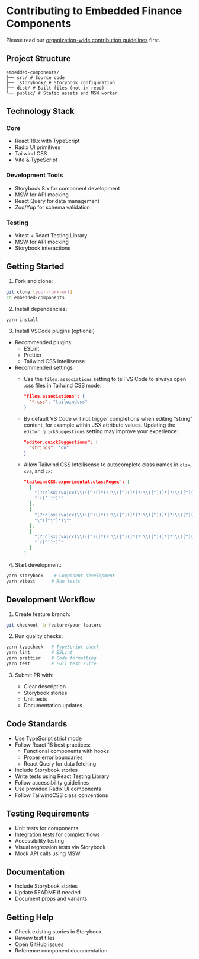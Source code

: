 # Contributing to Embedded Finance Components

Please read our [organization-wide contribution guidelines](https://github.com/jpmorganchase/.github/blob/main/CONTRIBUTING.md) first.

## Project Structure

```
embedded-components/ 
├── src/ # Source code 
├── .storybook/ # Storybook configuration 
├── dist/ # Built files (not in repo) 
└── public/ # Static assets and MSW worker
```

## Technology Stack

### Core

- React 18.x with TypeScript
- Radix UI primitives
- Tailwind CSS
- Vite & TypeScript

### Development Tools

- Storybook 8.x for component development
- MSW for API mocking
- React Query for data management
- Zod/Yup for schema validation

### Testing

- Vitest + React Testing Library
- MSW for API mocking
- Storybook interactions

## Getting Started

1. Fork and clone:

```bash
git clone [your-fork-url]
cd embedded-components
```

2. Install dependencies:

```bash
yarn install
```

3. Install VSCode plugins (optional)

* Recommended plugins:
  * ESLint
  * Prettier
  * Tailwind CSS Intellisense
* Recommended settings
  * Use the `files.associations` setting to tell VS Code to always open .css files in Tailwind CSS mode:
    
    ```json
    "files.associations": {
      "*.css": "tailwindcss"
    }
    ```
    
  * By default VS Code will not trigger completions when editing "string" content, for example within JSX attribute values. Updating the `editor.quickSuggestions`  setting may improve your experience:
    
    ```json
    "editor.quickSuggestions": {
      "strings": "on"
    }
    ```
    
  * Allow Tailwind CSS Intellisense to autocomplete class names in `clsx`, `cva`, and `cx`:
    
    ```json
    "tailwindCSS.experimental.classRegex": [
      [
        "(?:clsx|cva|cx)\\(([^)(]*(?:\\([^)(]*(?:\\([^)(]*(?:\\([^)(]*\\)[^)(]*)*\\)[^)(]*)*\\)[^)(]*)*)\\)",
        "'([^']*)'"
      ],
      [
        "(?:clsx|cva|cx)\\(([^)(]*(?:\\([^)(]*(?:\\([^)(]*(?:\\([^)(]*\\)[^)(]*)*\\)[^)(]*)*\\)[^)(]*)*)\\)",
        "\"([^\"]*)\""
      ],
      [
        "(?:clsx|cva|cx)\\(([^)(]*(?:\\([^)(]*(?:\\([^)(]*(?:\\([^)(]*\\)[^)(]*)*\\)[^)(]*)*\\)[^)(]*)*)\\)",
        "`([^`]*)`"
      ]
    ]
    ```
    

4. Start development:

```bash
yarn storybook    # Component development
yarn vitest      # Run tests
```

## Development Workflow

1. Create feature branch:

```bash
git checkout -b feature/your-feature
```

2. Run quality checks:

```bash
yarn typecheck   # TypeScript check
yarn lint        # ESLint
yarn prettier    # Code formatting
yarn test        # Full test suite
```

3. Submit PR with:

    - Clear description
    - Storybook stories
    - Unit tests
    - Documentation updates

## Code Standards

- Use TypeScript strict mode
- Follow React 18 best practices:
  - Functional components with hooks
  - Proper error boundaries
  - React Query for data fetching
- Include Storybook stories
- Write tests using React Testing Library
- Follow accessibility guidelines
- Use provided Radix UI components
- Follow TailwindCSS class conventions

## Testing Requirements

- Unit tests for components
- Integration tests for complex flows
- Accessibility testing
- Visual regression tests via Storybook
- Mock API calls using MSW

## Documentation

- Include Storybook stories
- Update README if needed
- Document props and variants

## Getting Help

- Check existing stories in Storybook
- Review test files
- Open GitHub issues
- Reference component documentation
